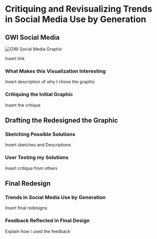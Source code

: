 # Critiquing and Revisualizing Trends in Social Media Use by Generation

## GWI Social Media 


![GWI Social Media Graphic](https://user-images.githubusercontent.com/93174933/141027287-fb30d021-e1ee-4df1-94b8-1875a2bfb901.PNG)

Insert link


### What Makes this Visualization Interesting
Insert description of why I chose the graphic

### Critiquing the Initial Graphic

Insert the critique

## Drafting the Redesigned the Graphic

### Sketching Possible Solutions

Insert sketches and Descriptions

### User Testing my Solutions

Insert critique from others

## Final Redesign

### Trends in Social Media Use by Generation

Insert final redesigns 

### Feedback Reflected in Final Design

Explain how I used the feedback

